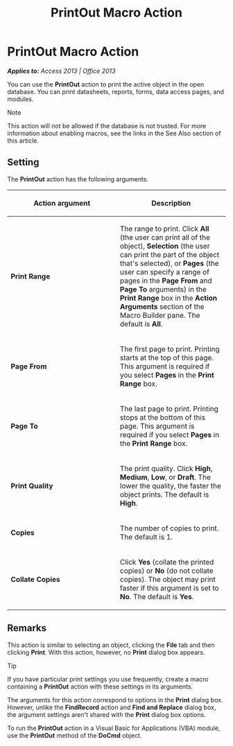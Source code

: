 ﻿---
title: PrintOut Macro Action
TOCTitle: PrintOut Macro Action
ms:assetid: 13688158-1cf1-4b2e-d90a-271c8890e413
ms:mtpsurl: https://msdn.microsoft.com/en-us/library/Ff845432(v=office.15)
ms:contentKeyID: 48543368
ms.date: 09/18/2015
mtps_version: v=office.15
f1_keywords:
- vbaac10.chm1697
f1_categories:
- Office.Version=v15
---

# PrintOut Macro Action


_**Applies to:** Access 2013 | Office 2013_

You can use the **PrintOut** action to print the active object in the open database. You can print datasheets, reports, forms, data access pages, and modules.


> [!NOTE]
> <P>This action will not be allowed if the database is not trusted. For more information about enabling macros, see the links in the See Also section of this article.</P>



## Setting

The **PrintOut** action has the following arguments.

<table>
<colgroup>
<col style="width: 50%" />
<col style="width: 50%" />
</colgroup>
<thead>
<tr class="header">
<th><p>Action argument</p></th>
<th><p>Description</p></th>
</tr>
</thead>
<tbody>
<tr class="odd">
<td><p><strong>Print Range</strong></p></td>
<td><p>The range to print. Click <strong>All</strong> (the user can print all of the object), <strong>Selection</strong> (the user can print the part of the object that's selected), or <strong>Pages</strong> (the user can specify a range of pages in the <strong>Page From</strong> and <strong>Page To</strong> arguments) in the <strong>Print Range</strong> box in the <strong>Action Arguments</strong> section of the Macro Builder pane. The default is <strong>All</strong>.</p></td>
</tr>
<tr class="even">
<td><p><strong>Page From</strong></p></td>
<td><p>The first page to print. Printing starts at the top of this page. This argument is required if you select <strong>Pages</strong> in the <strong>Print Range</strong> box.</p></td>
</tr>
<tr class="odd">
<td><p><strong>Page To</strong></p></td>
<td><p>The last page to print. Printing stops at the bottom of this page. This argument is required if you select <strong>Pages</strong> in the <strong>Print Range</strong> box.</p></td>
</tr>
<tr class="even">
<td><p><strong>Print Quality</strong></p></td>
<td><p>The print quality. Click <strong>High</strong>, <strong>Medium</strong>, <strong>Low</strong>, or <strong>Draft</strong>. The lower the quality, the faster the object prints. The default is <strong>High</strong>.</p></td>
</tr>
<tr class="odd">
<td><p><strong>Copies</strong></p></td>
<td><p>The number of copies to print. The default is 1.</p></td>
</tr>
<tr class="even">
<td><p><strong>Collate Copies</strong></p></td>
<td><p>Click <strong>Yes</strong> (collate the printed copies) or <strong>No</strong> (do not collate copies). The object may print faster if this argument is set to <strong>No</strong>. The default is <strong>Yes</strong>.</p></td>
</tr>
</tbody>
</table>


## Remarks

This action is similar to selecting an object, clicking the **File** tab and then clicking **Print**. With this action, however, no **Print** dialog box appears.


> [!TIP]
> <P>If you have particular print settings you use frequently, create a macro containing a <STRONG>PrintOut</STRONG> action with these settings in its arguments.</P>



The arguments for this action correspond to options in the **Print** dialog box. However, unlike the **FindRecord** action and **Find and Replace** dialog box, the argument settings aren't shared with the **Print** dialog box options.

To run the **PrintOut** action in a Visual Basic for Applications (VBA) module, use the **PrintOut** method of the **DoCmd** object.


